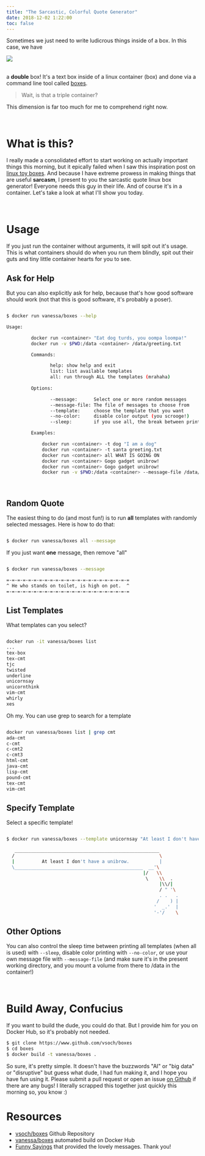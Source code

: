 ```yaml
---
title: "The Sarcastic, Colorful Quote Generator"
date: 2018-12-02 1:22:00
toc: false
---
```


Sometimes we just need to write ludicrous things inside of a box. In this case,
we have

<div>
<img src="https://vsoch.github.io/assets/images/posts/boxes/rainbow.gif">
</div><br>

a <strong>double</strong> box! It's a text box inside of a linux container (box)
and done via a command line tool called [boxes](https://github.com/ascii-boxes/boxes).

> Wait, is that a triple container?

This dimension is far too much for me to comprehend right now.

<br>

# What is this?

I really made a consolidated effort to start working on actually
important things this morning, but it epically failed when I saw this inspiration post
on [linux toy boxes](https://opensource.com/article/18/12/linux-toy-boxes). And
 because I have extreme prowess in making things that are useful **sarcasm**, 
I present to you the sarcastic quote linux box generator! Everyone needs this guy in
their life. And of course it's in a container. Let's take a look at what I'll
show you today.

<script id="asciicast-214790" data-speed="2" src="https://asciinema.org/a/214790.js" async></script>

<br>

# Usage

If you just run the container without arguments, it will spit out it's usage.
This is what containers should do when you run them blindly, spit out their
guts and tiny little container hearts for you to see.

## Ask for Help

But you can also explicitly ask for help, because that's how good software should
work (not that this is good software, it's probably a poser).

```bash

$ docker run vanessa/boxes --help

Usage:

         docker run <container> "Eat dog turds, you oompa loompa!"
         docker run -v $PWD:/data <container> /data/greeting.txt

         Commands:

                help: show help and exit
                list: list available templates
                all: run through ALL the templates (mrahaha)
                
         Options:

                --message:      Select one or more random messages
                --message-file: The file of messages to choose from
                --template:     choose the template that you want
                --no-color:     disable color output (you scrooge!)
                --sleep:        if you use all, the break between prints

         Examples:

             docker run <container> -t dog "I am a dog"
             docker run <container> -t santa greeting.txt
             docker run <container> all WHAT IS GOING ON
             docker run <container> Gogo gadget unibrow!
             docker run <container> Gogo gadget unibrow!
             docker run -v $PWD:/data <container> --message-file /data/insults.txt 

```

<br>


## Random Quote

The easiest thing to do (and most fun!) is to run **all** templates with randomly
selected messages. Here is how to do that:

```bash

$ docker run vanessa/boxes all --message

```

If you just want **one** message, then remove "all"

```bash

$ docker run vanessa/boxes --message

=-=-=-=-=-=-=-=-=-=-=-=-=-=-=-=-=-=-=-=-=-=-=
^ He who stands on toilet, is high on pot.  ^
=-=-=-=-=-=-=-=-=-=-=-=-=-=-=-=-=-=-=-=-=-=-=


```

## List Templates

What templates can you select?

```bash

docker run -it vanessa/boxes list
...
tex-box
tex-cmt
tjc
twisted
underline
unicornsay
unicornthink
vim-cmt
whirly
xes

```

Oh my. You can use grep to search for a template

```bash

docker run vanessa/boxes list | grep cmt
ada-cmt
c-cmt
c-cmt2
c-cmt3
html-cmt
java-cmt
lisp-cmt
pound-cmt
tex-cmt
vim-cmt

```

## Specify Template

Select a specific template!

```bash

$ docker run vanessa/boxes --template unicornsay "At least I don't have a unibrow."

   _____________________________________________________
  /                                                     \
  |          At least I don't have a unibrow.           |
  \_______________________________________________  __'\
                                                  |/   \\
                                                   \    \\  .
                                                        |\\/|
                                                        / " '\
                                                        . .   .
                                                       /    ) |
                                                      '  _.'  |
                                                      '-'/    \

```

## Other Options

You can also control the sleep time between printing all templates (when all is used)
with `--sleep`, disable color printing with `--no-color`, or use your own message
file with `--message-file` (and make sure it's in the present working directory, and you
mount a volume from there to /data in the container!)


<br>

# Build Away, Confucius

If you want to build the dude, you could do that. But I provide him for you
on Docker Hub, so it's probably not needed.

```bash
$ git clone https://www.github.com/vsoch/boxes
$ cd boxes
$ docker build -t vanessa/boxes .
```

So sure, it's pretty simple. It doesn't have the buzzwords "AI" or "big data" or
"disruptive" but guess what dude, I had fun making it, and I hope you have fun
using it. Please submit a pull request or open an issue [on Github](https://www.github.com/vsoch/boxes) if there are any bugs! I literally scrapped this together just quickly this morning so, you know :)

# Resources
 
 - [vsoch/boxes](https://github.com/vsoch/boxes) Github Repository
 - [vanessa/boxes](https://hub.docker.com/r/vanessa/boxes) automated build on Docker Hub
 - [Funny Sayings](https://github.com/aussieW/skill-confucius-say) that provided the lovely messages. Thank you!

